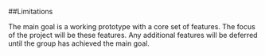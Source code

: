 ##Limitations

The main goal is a working prototype with a core set of features. The focus of the project will be these features. Any additional features will be deferred until the group has achieved the main goal.

